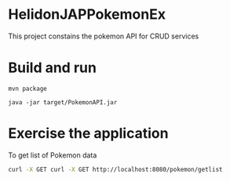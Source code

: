 # HelidonJAPPokemonEx
This project constains the pokemon API for CRUD services

# Build and run
```
mvn package

java -jar target/PokemonAPI.jar
```

# Exercise the application
To get list of Pokemon data
```sh
curl -X GET curl -X GET http://localhost:8080/pokemon/getlist
```
